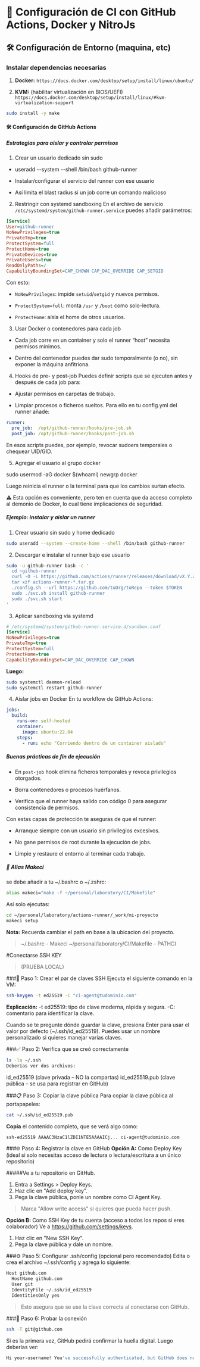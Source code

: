 # 🚀 Configuración de CI con GitHub Actions, Docker y NitroJs

## 🛠️ Configuración de Entorno (maquina, etc)

### Instalar dependencias necesarias

1. **Docker:** `https://docs.docker.com/desktop/setup/install/linux/ubuntu/`

2. **KVM:** (habilitar virtualización en BIOS/UEFI)
 `https://docs.docker.com/desktop/setup/install/linux/#kvm-virtualization-support`

```bash
sudo install -y make
```
#### 🛠️ Configuración de GitHub Actions

##### Estrategias para aislar y controlar permisos

1. Crear un usuario dedicado sin sudo

- useradd --system --shell /bin/bash github-runner

- Instalar/configurar el servicio del runner con ese usuario

- Así limita el blast radius si un job corre un comando malicioso

2. Restringir con systemd sandboxing En el archivo de servicio `/etc/systemd/system/github-runner.service` puedes añadir parámetros:

```ini
[Service]
User=github-runner
NoNewPrivileges=true
PrivateTmp=true
ProtectSystem=full
ProtectHome=true
PrivateDevices=true
PrivateUsers=true
ReadOnlyPaths=/
CapabilityBoundingSet=CAP_CHOWN CAP_DAC_OVERRIDE CAP_SETGID
```
Con esto:

- `NoNewPrivileges`: impide `setuid`/`setgid` y nuevos permisos.

- `ProtectSystem=full`: monta `/usr` y `/boot` como solo-lectura.

- `ProtectHome`: aísla el home de otros usuarios.

3. Usar Docker o contenedores para cada job

- Cada job corre en un container y solo el runner “host” necesita permisos mínimos.

- Dentro del contenedor puedes dar sudo temporalmente (o no), sin exponer la máquina anfitriona.

4. Hooks de pre- y post-job Puedes definir scripts que se ejecuten antes y después de cada job para:

- Ajustar permisos en carpetas de trabajo.

- Limpiar procesos o ficheros sueltos. Para ello en tu config.yml del runner añade:

```yaml
runner:
  pre_job:  /opt/github-runner/hooks/pre-job.sh
  post_job: /opt/github-runner/hooks/post-job.sh
```
En esos scripts puedes, por ejemplo, revocar sudoers temporales o chequear UID/GID.

5. Agregar el usuario al grupo docker

sudo usermod -aG docker $(whoami)
newgrp docker

Luego reinicia el runner o la terminal para que los cambios surtan efecto.

⚠️ Esta opción es conveniente, pero ten en cuenta que da acceso completo al demonio de Docker, lo cual tiene implicaciones de seguridad.

##### Ejemplo: instalar y aislar un runner
1. Crear usuario sin sudo y home dedicado

```bash
sudo useradd --system --create-home --shell /bin/bash github-runner
```

2. Descargar e instalar el runner bajo ese usuario

```bash
sudo -u github-runner bash -c '
  cd ~github-runner
  curl -O -L https://github.com/actions/runner/releases/download/vX.Y.Z/actions-runner-linux-x64-*.tar.gz
  tar xzf actions-runner-*.tar.gz
  ./config.sh --url https://github.com/tuOrg/tuRepo --token $TOKEN
  sudo ./svc.sh install github-runner
  sudo ./svc.sh start
'
```

3. Aplicar sandboxing vía systemd

```ini
# /etc/systemd/system/github-runner.service.d/sandbox.conf
[Service]
NoNewPrivileges=true
PrivateTmp=true
ProtectSystem=full
ProtectHome=true
CapabilityBoundingSet=CAP_DAC_OVERRIDE CAP_CHOWN
```

**Luego:**

```bash
sudo systemctl daemon-reload
sudo systemctl restart github-runner
```

4. Aislar jobs en Docker En tu workflow de GitHub Actions:

```yaml
jobs:
  build:
    runs-on: self-hosted
    container:
      image: ubuntu:22.04
    steps:
      - run: echo "Corriendo dentro de un container aislado"
```

##### Buenas prácticas de fin de ejecución

- En `post-job` hook elimina ficheros temporales y revoca privilegios otorgados.

- Borra contenedores o procesos huérfanos.

- Verifica que el runner haya salido con código 0 para asegurar consistencia de permisos.

Con estas capas de protección te aseguras de que el runner:

- Arranque siempre con un usuario sin privilegios excesivos.

- No gane permisos de root durante la ejecución de jobs.

- Limpie y restaure el entorno al terminar cada trabajo.

##### 🧠 Alias Makeci 
se debe añadir a tu ~/.bashrc o ~/.zshrc:

```bash
alias makeci="make -f ~/personal/laboratory/CI/Makefile"
```
Así solo ejecutas:

```bash
cd ~/personal/laboratory/actions-runner/_work/mi-proyecto
makeci setup
```

**Nota:** Recuerda cambiar el path en base a la ubicacion del proyecto.

> ~/.bashrc - Makeci
> ~/personal/laboratory/CI/Makefile - PATHCI

#Conectarse SSH KEY 
> (PRUEBA LOCAL)

###🧾 Paso 1: Crear el par de claves SSH
Ejecuta el siguiente comando en la VM:

```bash
ssh-keygen -t ed25519 -C "ci-agent@tudominio.com"
```
**Explicación:**
-t ed25519: tipo de clave moderna, rápida y segura.
-C: comentario para identificar la clave.

Cuando se te pregunte dónde guardar la clave, presiona Enter para usar el valor por defecto (~/.ssh/id_ed25519). Puedes usar un nombre personalizado si quieres manejar varias claves.

###✅ Paso 2: Verifica que se creó correctamente

```bash
ls -la ~/.ssh
Deberías ver dos archivos:
```
id_ed25519 (clave privada – NO la compartas)
id_ed25519.pub (clave pública – se usa para registrar en GitHub)

###📋 Paso 3: Copiar la clave pública
Para copiar la clave pública al portapapeles:

```bash
cat ~/.ssh/id_ed25519.pub
```
**Copia** el contenido completo, que se verá algo como:

```bash
ssh-ed25519 AAAAC3NzaC1lZDI1NTE5AAAAICj... ci-agent@tudominio.com
```

###🌐 Paso 4: Registrar la clave en GitHub
**Opción A:** Como Deploy Key (ideal si solo necesitas acceso de lectura o lectura/escritura a un único repositorio)

#####Ve a tu repositorio en GitHub.

1. Entra a Settings > Deploy Keys.
2. Haz clic en "Add deploy key".
3. Pega la clave pública, ponle un nombre como CI Agent Key.

>Marca "Allow write access" si quieres que pueda hacer push.

**Opción B:** Como SSH Key de tu cuenta (acceso a todos los repos si eres colaborador)
Ve a https://github.com/settings/keys.

1. Haz clic en "New SSH Key".
2. Pega la clave pública y dale un nombre.

###⚙️ Paso 5: Configurar .ssh/config (opcional pero recomendado)
Edita o crea el archivo ~/.ssh/config y agrega lo siguiente:

```bash
Host github.com
  HostName github.com
  User git
  IdentityFile ~/.ssh/id_ed25519
  IdentitiesOnly yes
```
>Esto asegura que se use la clave correcta al conectarse con GitHub.

###🔎 Paso 6: Probar la conexión

```bash
ssh -T git@github.com
```
Si es la primera vez, GitHub pedirá confirmar la huella digital. Luego deberías ver:

```bash
Hi your-username! You've successfully authenticated, but GitHub does not provide shell access.
```